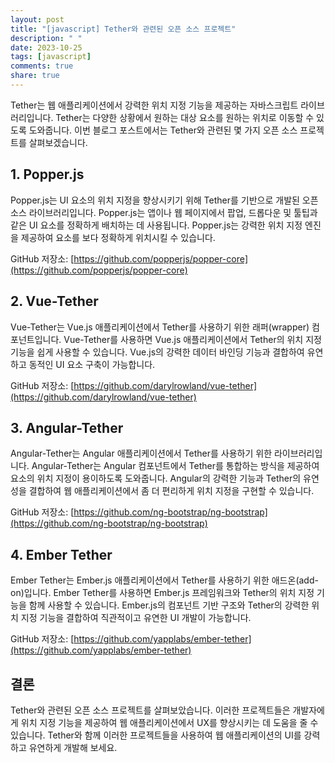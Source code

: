 ```yaml
---
layout: post
title: "[javascript] Tether와 관련된 오픈 소스 프로젝트"
description: " "
date: 2023-10-25
tags: [javascript]
comments: true
share: true
---
```


Tether는 웹 애플리케이션에서 강력한 위치 지정 기능을 제공하는 자바스크립트 라이브러리입니다. Tether는 다양한 상황에서 원하는 대상 요소를 원하는 위치로 이동할 수 있도록 도와줍니다. 이번 블로그 포스트에서는 Tether와 관련된 몇 가지 오픈 소스 프로젝트를 살펴보겠습니다.

## 1. Popper.js

Popper.js는 UI 요소의 위치 지정을 향상시키기 위해 Tether를 기반으로 개발된 오픈 소스 라이브러리입니다. Popper.js는 앱이나 웹 페이지에서 팝업, 드롭다운 및 툴팁과 같은 UI 요소를 정확하게 배치하는 데 사용됩니다. Popper.js는 강력한 위치 지정 엔진을 제공하여 요소를 보다 정확하게 위치시킬 수 있습니다.

GitHub 저장소: [https://github.com/popperjs/popper-core](https://github.com/popperjs/popper-core)

## 2. Vue-Tether

Vue-Tether는 Vue.js 애플리케이션에서 Tether를 사용하기 위한 래퍼(wrapper) 컴포넌트입니다. Vue-Tether를 사용하면 Vue.js 애플리케이션에서 Tether의 위치 지정 기능을 쉽게 사용할 수 있습니다. Vue.js의 강력한 데이터 바인딩 기능과 결합하여 유연하고 동적인 UI 요소 구축이 가능합니다.

GitHub 저장소: [https://github.com/darylrowland/vue-tether](https://github.com/darylrowland/vue-tether)

## 3. Angular-Tether

Angular-Tether는 Angular 애플리케이션에서 Tether를 사용하기 위한 라이브러리입니다. Angular-Tether는 Angular 컴포넌트에서 Tether를 통합하는 방식을 제공하여 요소의 위치 지정이 용이하도록 도와줍니다. Angular의 강력한 기능과 Tether의 유연성을 결합하여 웹 애플리케이션에서 좀 더 편리하게 위치 지정을 구현할 수 있습니다.

GitHub 저장소: [https://github.com/ng-bootstrap/ng-bootstrap](https://github.com/ng-bootstrap/ng-bootstrap)

## 4. Ember Tether

Ember Tether는 Ember.js 애플리케이션에서 Tether를 사용하기 위한 애드온(add-on)입니다. Ember Tether를 사용하면 Ember.js 프레임워크와 Tether의 위치 지정 기능을 함께 사용할 수 있습니다. Ember.js의 컴포넌트 기반 구조와 Tether의 강력한 위치 지정 기능을 결합하여 직관적이고 유연한 UI 개발이 가능합니다.

GitHub 저장소: [https://github.com/yapplabs/ember-tether](https://github.com/yapplabs/ember-tether)

## 결론

Tether와 관련된 오픈 소스 프로젝트를 살펴보았습니다. 이러한 프로젝트들은 개발자에게 위치 지정 기능을 제공하여 웹 애플리케이션에서 UX를 향상시키는 데 도움을 줄 수 있습니다. Tether와 함께 이러한 프로젝트들을 사용하여 웹 애플리케이션의 UI를 강력하고 유연하게 개발해 보세요.